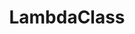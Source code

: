 ---
git: https://github.com/lambdaclass
logohandle: lambdaclass
sort: lambdaclass
title: LambdaClass
website: http://lambdaclass.com/
---
